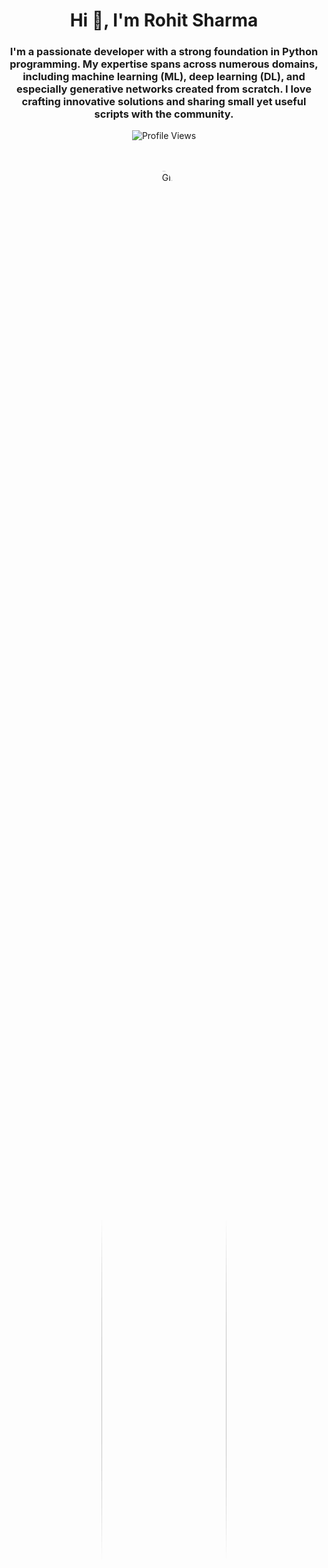 <h1 align="center">Hi 👋, I'm Rohit Sharma</h1>

<h3 align="center">
    I'm a passionate developer with a strong foundation in Python programming. My expertise spans across numerous domains, including machine learning (ML), deep learning (DL), and especially generative networks created from scratch. I love crafting innovative solutions and sharing small yet useful scripts with the community.
</h3>


<p align="center">
    <img src="https://komarev.com/ghpvc/?username=rohit-sharma-rs&label=Profile%20views&color=0e75b6&style=flat" alt="Profile Views" />
</p>
<br>
<br>
<div align="center" style="position: relative; width: 100%; padding-bottom: 10%; max-width: 200px; margin: auto;">
    <img src=https://imgs.search.brave.com/WQmV8nGQdrVMHYsFSHIp8k30EVXKbrgOM150LfqcXSM/rs:fit:860:0:0:0/g:ce/aHR0cHM6Ly9yYXcu/Z2l0aHVidXNlcmNv/bnRlbnQuY29tL1Ro/ZUR1ZGVUaGF0Q29k/ZS9UaGVEdWRlVGhh/dENvZGUvbWFzdGVy/L0Fzc2V0cy9EZXZl/bG9wZXIuZ2lm.gif 
         alt="GIF" style="width: 100%; height: auto; border-radius: 50%;">
</div>


---

### 🏆 GitHub Trophies
<p align="center">
    <a href="https://github.com/ryo-ma/github-profile-trophy">
        <img src="https://github-profile-trophy.vercel.app/?username=rohit-sharma-rs&theme=onedark" alt="GitHub Profile Trophies" />
    </a>
</p>

---

[![Rohit's collection](https://holopin.me/rohitsharmars)](https://holopin.io/@rohitsharmars)
---

### 👨‍💻 About Me
- 🔭 I’m currently working on [Generative Models from Scratch](https://github.com/Rohit-Sharma-RS/ML-and-DL/blob/main/GANs.ipynb)
- 🌱 I’m currently learning **Generative AI, MERN stack**
- 💬 Ask me about **Machine Learning, Python**
- 📫 How to reach me: **rohitrnc5458@gmail.com**
- ⚡ Fun fact: **I’m fluent in the language of expression—just give me a scene, and I’ll bring it to life.**

---

### 🌐 Connect with Me:
<p align="center">
    <a href="https://linkedin.com/in/rohit-sharma-b26200282" target="_blank"><img src="https://img.shields.io/badge/LinkedIn-0A66C2?style=for-the-badge&logo=linkedin&logoColor=white" alt="LinkedIn" /></a>
    <a href="https://kaggle.com/rohitsharma777" target="_blank"><img src="https://img.shields.io/badge/Kaggle-20BEFF?style=for-the-badge&logo=kaggle&logoColor=white" alt="Kaggle" /></a>
    <a href="https://auth.geeksforgeeks.org/user/rohitrnwhh9" target="_blank"><img src="https://img.shields.io/badge/GeeksforGeeks-058a42?style=for-the-badge&logo=geeksforgeeks&logoColor=white" alt="GeeksforGeeks" /></a>
    <a href="https://instagram.com/behind_._youu" target="_blank"><img src="https://img.shields.io/badge/Instagram-E4405F?style=for-the-badge&logo=instagram&logoColor=white" alt="Instagram" /></a>
    <a href="https://www.codechef.com/users/rohitsh77" target="_blank"><img src="https://img.shields.io/badge/CodeChef-5B4638?style=for-the-badge&logo=codechef&logoColor=white" alt="CodeChef" /></a>
    <a href="https://www.hackerrank.com/rohitrnc5458" target="_blank"><img src="https://img.shields.io/badge/HackerRank-2EC866?style=for-the-badge&logo=hackerrank&logoColor=white" alt="HackerRank" /></a>
    <a href="https://www.leetcode.com/rohitrnc5458" target="_blank"><img src="https://img.shields.io/badge/LeetCode-FFA116?style=for-the-badge&logo=leetcode&logoColor=black" alt="LeetCode" /></a>
</p>

---

### 🛠️ Languages and Tools:
<p align="center">
    <img src="https://img.shields.io/badge/Python-3776AB?style=for-the-badge&logo=python&logoColor=white" alt="Python" />
    <img src="https://img.shields.io/badge/TensorFlow-FF6F00?style=for-the-badge&logo=tensorflow&logoColor=white" alt="TensorFlow" />
    <img src="https://img.shields.io/badge/PyTorch-EE4C2C?style=for-the-badge&logo=pytorch&logoColor=white" alt="PyTorch" />
    <img src="https://img.shields.io/badge/JavaScript-F7DF1E?style=for-the-badge&logo=javascript&logoColor=black" alt="JavaScript" />
    <img src="https://img.shields.io/badge/SQLite-003B57?style=for-the-badge&logo=sqlite&logoColor=white" alt="SQLite" />
    <img src="https://img.shields.io/badge/Selenium-43B02A?style=for-the-badge&logo=selenium&logoColor=white" alt="Selenium" />
    <img src="https://img.shields.io/badge/Pytest-0A9EDC?style=for-the-badge&logo=pytest&logoColor=white" alt="Pytest" />
    <img src="https://img.shields.io/badge/Unittest-6DB33F?style=for-the-badge&logo=python&logoColor=white" alt="Unittest" />
    <img src="https://img.shields.io/badge/HTML5-E34F26?style=for-the-badge&logo=html5&logoColor=white" alt="HTML5" />
    <img src="https://img.shields.io/badge/CSS3-1572B6?style=for-the-badge&logo=css3&logoColor=white" alt="CSS3" />
    <img src="https://img.shields.io/badge/Django-092E20?style=for-the-badge&logo=django&logoColor=white" alt="Django" />
    <img src="https://img.shields.io/badge/Flask-000000?style=for-the-badge&logo=flask&logoColor=white" alt="Flask" />
    <img src="https://img.shields.io/badge/MongoDB-47A248?style=for-the-badge&logo=mongodb&logoColor=white" alt="MongoDB" />
    <img src="https://img.shields.io/badge/MySQL-4479A1?style=for-the-badge&logo=mysql&logoColor=white" alt="MySQL" />
</p>


---<br>

### 📊 GitHub Stats:
<p align="center">
    <img src="https://github-readme-stats.vercel.app/api?username=rohit-sharma-rs&show_icons=true&locale=en&theme=radical" alt="GitHub Stats" />
    <img src="https://github-readme-streak-stats.herokuapp.com/?user=rohit-sharma-rs&theme=radical" alt="GitHub Streak" />
    <img src="https://github-readme-stats.vercel.app/api/top-langs?username=rohit-sharma-rs&show_icons=true&locale=en&layout=compact&theme=radical" alt="Top Languages" />
</p>

---

### 🌟 Fun Quote
<p align="center">
    <img src="https://media.giphy.com/media/l0HlQ1NR4CzZsAiwo/giphy.gif" width="60" alt="Animated Quote" />
    <i>"Sometimes it’s not about who has more talent, it’s about who’s hungrier." - Anonymous

</i>
</p>
